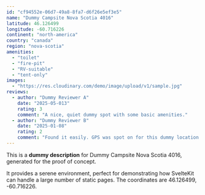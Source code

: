 ```yaml
---
id: "cf94552e-06d7-49a8-8fa7-d6f26e5ef3e5"
name: "Dummy Campsite Nova Scotia 4016"
latitude: 46.126499
longitude: -60.716226
continent: "north-america"
country: "canada"
region: "nova-scotia"
amenities:
  - "toilet"
  - "fire-pit"
  - "RV-suitable"
  - "tent-only"
images:
  - "https://res.cloudinary.com/demo/image/upload/v1/sample.jpg"
reviews:
  - author: "Dummy Reviewer A"
    date: "2025-05-013"
    rating: 3
    comment: "A nice, quiet dummy spot with some basic amenities."
  - author: "Dummy Reviewer B"
    date: "2025-01-08"
    rating: 2
    comment: "Found it easily. GPS was spot on for this dummy location."
---
```


This is a **dummy description** for Dummy Campsite Nova Scotia 4016, generated for the proof of concept.

It provides a serene environment, perfect for demonstrating how SvelteKit can handle a large number of static pages. The coordinates are 46.126499, -60.716226.
